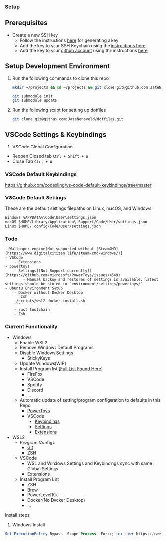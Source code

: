 ### Setup

## Prerequisites

<!-- 1 FireFox using this [link](https://www.mozilla.org/en-US/firefox/new/)

1 WSL2 by following the instructions [here](https://learn.microsoft.com/en-us/windows/wsl/install)

1 VSCode by following the instructions [here](https://code.visualstudio.com/download) -->

<!-- 1. Open VSCode and install the [WSL extension](https://marketplace.visualstudio.com/items?itemName=ms-vscode-remote.remote-wsl)

    - Open a WSL2 terminal in vscode by hitting the keys `"Ctrl" + "Shift" + "P"` or by opening `View -> Command Pallete` and running the command
        - `WSL: Connect to WSL` -->
- Create a new SSH key
    - Follow the instructions [here](https://docs.github.com/en/authentication/connecting-to-github-with-ssh/generating-a-new-ssh-key-and-adding-it-to-the-ssh-agent?platform=linux#generating-a-new-ssh-key) for generating a key
    - Add the key to your SSH Keychain using the [instructions here](https://docs.github.com/en/authentication/connecting-to-github-with-ssh/generating-a-new-ssh-key-and-adding-it-to-the-ssh-agent?platform=linux#adding-your-ssh-key-to-the-ssh-agent)
    - Add the key to your [github account](https://github.com/settings/keys) using the instructions [here](https://docs.github.com/en/authentication/connecting-to-github-with-ssh/adding-a-new-ssh-key-to-your-github-account#adding-a-new-ssh-key-to-your-account)

## Setup Development Environment

1. Run the following commands to clone this repo
    ```zsh
    mkdir ~/projects && cd ~/projects && git clone git@github.com:JateNensvold/environment.git

    git submodule init
    git submodule update
    ```

1. Run the following script for setting up dotfiles
    ```zsh
    git clone git@github.com:JateNensvold/dotfiles.git
    ```

## VSCode Settings & Keybindings
1. VSCode Global Configuration

- Reopen Closed tab
    `Ctrl + Shift + W`
- Close Tab
    `Ctrl + W`
### VSCode Default Keybindings
https://github.com/codebling/vs-code-default-keybindings/tree/master

### VSCode Default Settings
These are the default settings filepaths on Linux, macOS, and Windows
```
Windows %APPDATA%\Code\User\settings.json
macOS $HOME/Library/Application\ Support/Code/User/settings.json
Linux $HOME/.config/Code/User/settings.json
```
### Todo

    - Wallpaper engine[Not supported without [SteamCMD](https://www.digitalcitizen.life/steam-cmd-windows/)]
    - VSCode
        - Extensions
    - powertoys
        - Settings[[Not Support currently]](https://github.com/microsoft/PowerToys/issues/4649)
            - Manual backup and restores of settings is available, latest settings should be stored in `environment/settings/powertoys/`
    - Ubuntu Environment Setup
        - Docker without Docker Desktop
        ```zsh
        ./scripts/wsl2-docker-install.sh
        ```
        - rust toolchain
        - Zsh

### Current Functionality
- Windows
    - Enable WSL2
    - Remove Windows Default Programs
    - Disable Windows Settings
        - StickyKeys
    - Update Windows(WIP)
    - Install Program list [[Full List Found Here]](scripts/windows/windows-tools.json)
        - FireFox
        - VSCode
        - Spotify
        - Discord
        - ...
    - Automatic update of setting/program configuration to defaults in this Repo
        - [PowerToys](settings/powertoys/settings.ptb)
        - VSCode
            - [Keybindings](settings/vscode/keybindings.json)
            - [Settings](settings/vscode/settings.json)
            - [Extensions](settings/vscode/global-extensions.json)
- WSL2
    - Program Configs
        - [Git](settings/dotfile_settings/.gitconfig)
        - [ZSH](settings/dotfile_settings/.zhrc)
    - VSCode
        - WSL and Windows Settings and Keybindings sync with same Global Settings
        - Extensions
    - Install Program List
        - ZSH
        - Brew
        - PowerLevel10k
        - Docker(No Docker Desktop)
        - ...

Install steps
1. Windows Install
```ps1
Set-ExecutionPolicy Bypass -Scope Process -Force; iex (iwr https://raw.githubusercontent.com/JateNensvold/environment/master/windows-install.ps1 -Headers @{"Cache-Control" = "no-cache" }).Content
```
